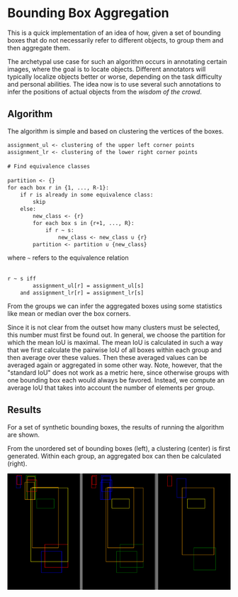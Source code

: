 # Bounding Box Aggregation

This is a quick implementation of an idea of how, given a set of bounding boxes that do not necessarily refer to different objects, to group them and then aggregate them.

The archetypal use case for such an algorithm occurs in annotating certain images, where the goal is to locate objects. Different annotators will typically localize objects better or worse, depending on the task difficulty and personal abilities. The idea now is to use several such annotations to infer the positions of actual objects from the _wisdom of the crowd_.

## Algorithm

The algorithm is simple and based on clustering the vertices of the boxes.

```
assignment_ul <- clustering of the upper left corner points
assignment_lr <- clustering of the lower right corner points

# Find equivalence classes

partition <- {}
for each box r in {1, ..., R-1}:
    if r is already in some equivalence class:
        skip
    else:
        new_class <- {r}
        for each box s in {r+1, ..., R}:
            if r ~ s:
                new_class <- new_class ∪ {r}
        partition <- partition ∪ {new_class}
```

where `~` refers to the equivalence relation
```

r ~ s iff
        assignment_ul[r] = assignment_ul[s] 
    and assignment_lr[r] = assignment_lr[s]

```

From the groups we can infer the aggregated boxes using some statistics like mean or median over the box corners.

Since it is not clear from the outset how many clusters must be selected, this number must first be found out. In general, we choose the partition for which the mean IoU is maximal. The mean IoU is calculated in such a way that we first calculate the pairwise IoU of all boxes within each group and then average over these values. Then these averaged values can be averaged again or aggregated in some other way. Note, however, that the "standard IoU" does not work as a metric here, since otherwise groups with one bounding box each would always be favored. Instead, we compute an average IoU that takes into account the number of elements per group.


## Results

For a set of synthetic bounding boxes, the results of running the algorithm are shown.

From the unordered set of bounding boxes (left), a clustering (center) is first generated. Within each group, an aggregated box can then be calculated (right).

![bounding boxes](images/bboxes.png "Bounding Boxes from Crowd")
